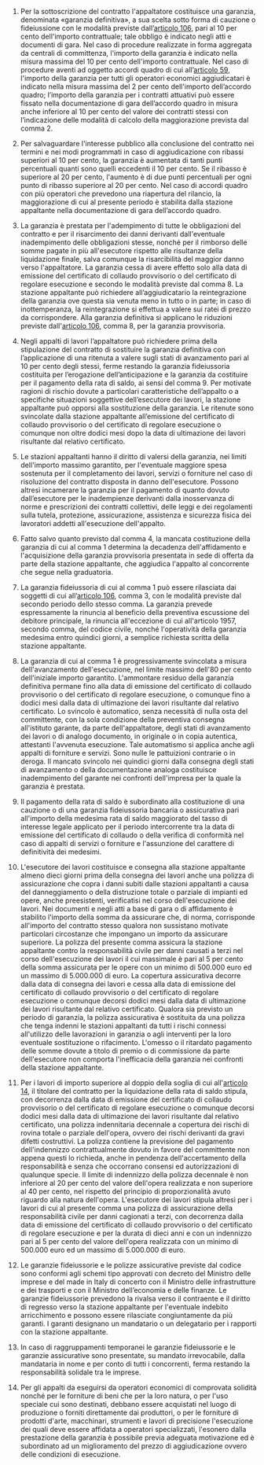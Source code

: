 1. Per la sottoscrizione del contratto l'appaltatore costituisce una garanzia, denominata «garanzia definitiva», a sua scelta sotto forma di cauzione o fideiussione con le modalità previste dall’[articolo 106](/articolo-106/2), pari al 10 per cento dell'importo contrattuale; tale obbligo è indicato negli atti e documenti di gara. Nel caso di procedure realizzate in forma aggregata da centrali di committenza, l'importo della garanzia è indicato nella misura massima del 10 per cento dell'importo contrattuale. Nel caso di procedure aventi ad oggetto accordi quadro di cui all’[articolo 59](/articolo-59/2), l'importo della garanzia per tutti gli operatori economici aggiudicatari è indicato nella misura massima del 2 per cento dell'importo dell’accordo quadro; l’importo della garanzia per i contratti attuativi può essere fissato nella documentazione di gara dell’accordo quadro in misura anche inferiore al 10 per cento del valore dei contratti stessi con l’indicazione delle modalità di calcolo della maggiorazione prevista dal comma 2.

2. Per salvaguardare l'interesse pubblico alla conclusione del contratto nei termini e nei modi programmati in caso di aggiudicazione con ribassi superiori al 10 per cento, la garanzia è aumentata di tanti punti percentuali quanti sono quelli eccedenti il 10 per cento. Se il ribasso è superiore al 20 per cento, l'aumento è di due punti percentuali per ogni punto di ribasso superiore al 20 per cento. Nel caso di accordi quadro con più operatori che prevedono una riapertura del rilancio, la maggiorazione di cui al presente periodo è stabilita dalla stazione appaltante nella documentazione di gara dell’accordo quadro.

3. La garanzia è prestata per l'adempimento di tutte le obbligazioni del contratto e per il risarcimento dei danni derivanti dall'eventuale inadempimento delle obbligazioni stesse, nonché per il rimborso delle somme pagate in più all'esecutore rispetto alle risultanze della liquidazione finale, salva comunque la risarcibilità del maggior danno verso l'appaltatore. La garanzia cessa di avere effetto solo alla data di emissione del certificato di collaudo provvisorio o del certificato di regolare esecuzione e secondo le modalità previste dal comma 8. La stazione appaltante può richiedere all’aggiudicatario la reintegrazione della garanzia ove questa sia venuta meno in tutto o in parte; in caso di inottemperanza, la reintegrazione si effettua a valere sui ratei di prezzo da corrispondere. Alla garanzia definitiva si applicano le riduzioni previste dall'[articolo 106](/articolo-106/2), comma 8, per la garanzia provvisoria.

4. Negli appalti di lavori l’appaltatore può richiedere prima della stipulazione del contratto di sostituire la garanzia definitiva con l’applicazione di una ritenuta a valere sugli stati di avanzamento pari al 10 per cento degli stessi, ferme restando la garanzia fideiussoria costituita per l’erogazione dell’anticipazione e la garanzia da costituire per il pagamento della rata di saldo, ai sensi del comma 9. Per motivate ragioni di rischio dovute a particolari caratteristiche dell’appalto o a specifiche situazioni soggettive dell’esecutore dei lavori, la stazione appaltante può opporsi alla sostituzione della garanzia. Le ritenute sono svincolate dalla stazione appaltante all’emissione del certificato di collaudo provvisorio o del certificato di regolare esecuzione o comunque non oltre dodici mesi dopo la data di ultimazione dei lavori risultante dal relativo certificato.

5. Le stazioni appaltanti hanno il diritto di valersi della garanzia, nei limiti dell'importo massimo garantito, per l'eventuale maggiore spesa sostenuta per il completamento dei lavori, servizi o forniture nel caso di risoluzione del contratto disposta in danno dell'esecutore. Possono altresì incamerare la garanzia per il pagamento di quanto dovuto dall’esecutore per le inadempienze derivanti dalla inosservanza di norme e prescrizioni dei contratti collettivi, delle leggi e dei regolamenti sulla tutela, protezione, assicurazione, assistenza e sicurezza fisica dei lavoratori addetti all'esecuzione dell'appalto.

6. Fatto salvo quanto previsto dal comma 4, la mancata costituzione della garanzia di cui al comma 1 determina la decadenza dell'affidamento e l'acquisizione della garanzia provvisoria presentata in sede di offerta da parte della stazione appaltante, che aggiudica l'appalto al concorrente che segue nella graduatoria.

7. La garanzia fideiussoria di cui al comma 1 può essere rilasciata dai soggetti di cui all’[articolo 106](/articolo-106/2), comma 3, con le modalità previste dal secondo periodo dello stesso comma. La garanzia prevede espressamente la rinuncia al beneficio della preventiva escussione del debitore principale, la rinuncia all'eccezione di cui all'articolo 1957, secondo comma, del codice civile, nonché l'operatività della garanzia medesima entro quindici giorni, a semplice richiesta scritta della stazione appaltante. 

8. La garanzia di cui al comma 1 è progressivamente svincolata a misura dell'avanzamento dell'esecuzione, nel limite massimo dell'80 per cento dell'iniziale importo garantito. L'ammontare residuo della garanzia definitiva permane fino alla data di emissione del certificato di collaudo provvisorio o del certificato di regolare esecuzione, o comunque fino a dodici mesi dalla data di ultimazione dei lavori risultante dal relativo certificato. Lo svincolo è automatico, senza necessità di nulla osta del committente, con la sola condizione della preventiva consegna all'istituto garante, da parte dell'appaltatore, degli stati di avanzamento dei lavori o di analogo documento, in originale o in copia autentica, attestanti l'avvenuta esecuzione. Tale automatismo si applica anche agli appalti di forniture e servizi. Sono nulle le pattuizioni contrarie o in deroga. Il mancato svincolo nei quindici giorni dalla consegna degli stati di avanzamento o della documentazione analoga costituisce inadempimento del garante nei confronti dell'impresa per la quale la garanzia è prestata.

9. Il pagamento della rata di saldo è subordinato alla costituzione di una cauzione o di una garanzia fideiussoria bancaria o assicurativa pari all'importo della medesima rata di saldo maggiorato del tasso di interesse legale applicato per il periodo intercorrente tra la data di emissione del certificato di collaudo o della verifica di conformità nel caso di appalti di servizi o forniture e l'assunzione del carattere di definitività dei medesimi.

10. L'esecutore dei lavori costituisce e consegna alla stazione appaltante almeno dieci giorni prima della consegna dei lavori anche una polizza di assicurazione che copra i danni subiti dalle stazioni appaltanti a causa del danneggiamento o della distruzione totale o parziale di impianti ed opere, anche preesistenti, verificatisi nel corso dell'esecuzione dei lavori. Nei documenti e negli atti a base di gara o di affidamento è stabilito l'importo della somma da assicurare che, di norma, corrisponde all'importo del contratto stesso qualora non sussistano motivate particolari circostanze che impongano un importo da assicurare superiore. La polizza del presente comma assicura la stazione appaltante contro la responsabilità civile per danni causati a terzi nel corso dell'esecuzione dei lavori il cui massimale è pari al 5 per cento della somma assicurata per le opere con un minimo di 500.000 euro ed un massimo di 5.000.000 di euro. La copertura assicurativa decorre dalla data di consegna dei lavori e cessa alla data di emissione del certificato di collaudo provvisorio o del certificato di regolare esecuzione o comunque decorsi dodici mesi dalla data di ultimazione dei lavori risultante dal relativo certificato. Qualora sia previsto un periodo di garanzia, la polizza assicurativa è sostituita da una polizza che tenga indenni le stazioni appaltanti da tutti i rischi connessi all'utilizzo delle lavorazioni in garanzia o agli interventi per la loro eventuale sostituzione o rifacimento. L'omesso o il ritardato pagamento delle somme dovute a titolo di premio o di commissione da parte dell'esecutore non comporta l'inefficacia della garanzia nei confronti della stazione appaltante.

11. Per i lavori di importo superiore al doppio della soglia di cui all'[articolo 14](/articolo-14/2), il titolare del contratto per la liquidazione della rata di saldo stipula, con decorrenza dalla data di emissione del certificato di collaudo provvisorio o del certificato di regolare esecuzione o comunque decorsi dodici mesi dalla data di ultimazione dei lavori risultante dal relativo certificato, una polizza indennitaria decennale a copertura dei rischi di rovina totale o parziale dell'opera, ovvero dei rischi derivanti da gravi difetti costruttivi. La polizza contiene la previsione del pagamento dell'indennizzo contrattualmente dovuto in favore del committente non appena questi lo richieda, anche in pendenza dell'accertamento della responsabilità e senza che occorrano consensi ed autorizzazioni di qualunque specie. Il limite di indennizzo della polizza decennale è non inferiore al 20 per cento del valore dell'opera realizzata e non superiore al 40 per cento, nel rispetto del principio di proporzionalità avuto riguardo alla natura dell'opera. L'esecutore dei lavori stipula altresì per i lavori di cui al presente comma una polizza di assicurazione della responsabilità civile per danni cagionati a terzi, con decorrenza dalla data di emissione del certificato di collaudo provvisorio o del certificato di regolare esecuzione e per la durata di dieci anni e con un indennizzo pari al 5 per cento del valore dell'opera realizzata con un minimo di 500.000 euro ed un massimo di 5.000.000 di euro.

12. Le garanzie fideiussorie e le polizze assicurative previste dal codice sono conformi agli schemi tipo approvati con decreto del Ministro delle imprese e del made in Italy di concerto con il Ministro delle infrastrutture e dei trasporti e con il Ministro dell’economia e delle finanze. Le garanzie fideiussorie prevedono la rivalsa verso il contraente e il diritto di regresso verso la stazione appaltante per l'eventuale indebito arricchimento e possono essere rilasciate congiuntamente da più garanti. I garanti designano un mandatario o un delegatario per i rapporti con la stazione appaltante.

13. In caso di raggruppamenti temporanei le garanzie fideiussorie e le garanzie assicurative sono presentate, su mandato irrevocabile, dalla mandataria in nome e per conto di tutti i concorrenti, ferma restando la responsabilità solidale tra le imprese.
 
14. Per gli appalti da eseguirsi da operatori economici di comprovata solidità nonché per le forniture di beni che per la loro natura, o per l'uso speciale cui sono destinati, debbano essere acquistati nel luogo di produzione o forniti direttamente dai produttori, o per le forniture di prodotti d'arte, macchinari, strumenti e lavori di precisione l'esecuzione dei quali deve essere affidata a operatori specializzati, l'esonero dalla prestazione della garanzia è possibile previa adeguata motivazione ed è subordinato ad un miglioramento del prezzo di aggiudicazione ovvero delle condizioni di esecuzione.
